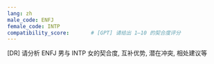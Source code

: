 ```yaml
---
lang: zh
male_code: ENFJ
female_code: INTP
compatibility_score:       # [GPT] 请给出 1–10 的契合度评分
---
```


[DR] 请分析 ENFJ 男与 INTP 女的契合度, 互补优势, 潜在冲突, 相处建议等


